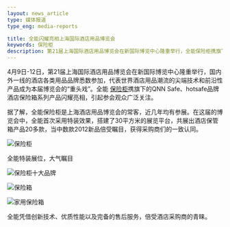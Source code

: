 ```yaml
---
layout: news_article
type: 媒体报道
type_eng: media-reports

title: 全能闪耀亮相上海国际酒店用品博览会
keywords: 保险柜
description: 第21届上海国际酒店用品博览会在新国际博览中心隆重举行，全能保险柜携旗下的QNN Safe、hotsafe品牌酒店保险箱系列产品闪耀亮相。
---
```

4月9日-12日，第21届上海国际酒店用品博览会在新国际博览中心隆重举行，国内外一线的酒店各类用品品牌悉数参加，代表世界酒店用品潮流的尖端技术和前沿性产品成为本届博览会的“重头戏”。全能 [保险柜](http://www.qnn.com.cn/)携旗下的QNN Safe、hotsafe品牌酒店保险箱系列产品闪耀亮相，引起参会观众广泛关注。

据了解，全能保险柜是上海酒店用品博览会的常客，近几年均有参展。在这届的博览会中，全能首次采用特装效果，搭建了30平方米的展览平台，共展出酒店保管箱产品20多款，当中数款2012新品倍受瞩目，获得采购商们的一致认同。

![保险柜](http://www.qnn.com.cn/image-news/id033801.jpg)

全能特装展位，大气瞩目

![保险柜十大品牌](http://www.qnn.com.cn/image-news/id033802.jpg)

![保险箱](http://www.qnn.com.cn/image-news/id033803.jpg)

![家用保险箱](http://www.qnn.com.cn/image-news/id033804.jpg)

全能凭借创新技术、优质性能以及完备的售后服务，倍受酒店采购商的青睐。

